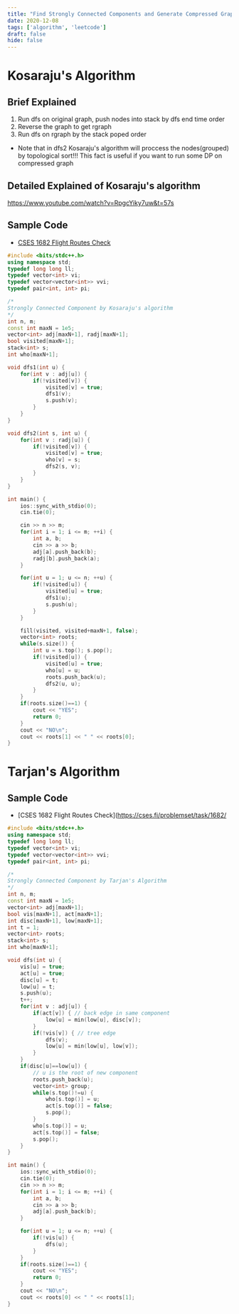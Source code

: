 ```yaml
---
title: "Find Strongly Connected Components and Generate Compressed Graph by Kosaraju's and Tarjan's Algorithm"
date: 2020-12-08
tags: ['algorithm', 'leetcode']
draft: false
hide: false
---
```


# Kosaraju's Algorithm

## Brief Explained
1. Run dfs on original graph, push nodes into stack by dfs end time order
2. Reverse the graph to get rgraph
3. Run dfs on rgraph by the stack poped order
* Note that in dfs2 Kosaraju's algorithm will proccess the nodes(grouped) by topological sort!!! This fact is useful if you want to run some DP on compressed graph

## Detailed Explained of Kosaraju's algorithm
https://www.youtube.com/watch?v=RpgcYiky7uw&t=57s

## Sample Code
* [CSES 1682 Flight Routes Check](https://cses.fi/problemset/task/1682/)
``` cpp
#include <bits/stdc++.h>
using namespace std;
typedef long long ll;
typedef vector<int> vi;
typedef vector<vector<int>> vvi;
typedef pair<int, int> pi;

/*
Strongly Connected Component by Kosaraju's algorithm
*/
int n, m;
const int maxN = 1e5;
vector<int> adj[maxN+1], radj[maxN+1];
bool visited[maxN+1];
stack<int> s;
int who[maxN+1];

void dfs1(int u) {
    for(int v : adj[u]) {
        if(!visited[v]) {
            visited[v] = true;
            dfs1(v);
            s.push(v);
        }
    }
}

void dfs2(int s, int u) {
    for(int v : radj[u]) {
        if(!visited[v]) {
            visited[v] = true;
            who[v] = s;
            dfs2(s, v);
        }
    }
}

int main() {
    ios::sync_with_stdio(0); 
    cin.tie(0);

    cin >> n >> m;
    for(int i = 1; i <= m; ++i) {
        int a, b;
        cin >> a >> b;
        adj[a].push_back(b);
        radj[b].push_back(a);
    }

    for(int u = 1; u <= n; ++u) {
        if(!visited[u]) {
            visited[u] = true;
            dfs1(u);
            s.push(u);
        }
    }

    fill(visited, visited+maxN+1, false);
    vector<int> roots;
    while(s.size()) {
        int u = s.top(); s.pop();
        if(!visited[u]) {
            visited[u] = true;
            who[u] = u;
            roots.push_back(u);
            dfs2(u, u);
        }
    }
    if(roots.size()==1) {
        cout << "YES";
        return 0;
    }
    cout << "NO\n";
    cout << roots[1] << " " << roots[0];
}
```

# Tarjan's Algorithm

## Sample Code
* [CSES 1682 Flight Routes Check](https://cses.fi/problemset/task/1682/
``` cpp
#include <bits/stdc++.h>
using namespace std;
typedef long long ll;
typedef vector<int> vi;
typedef vector<vector<int>> vvi;
typedef pair<int, int> pi;

/*
Strongly Connected Component by Tarjan's Algorithm
*/
int n, m;
const int maxN = 1e5;
vector<int> adj[maxN+1];
bool vis[maxN+1], act[maxN+1];
int disc[maxN+1], low[maxN+1];
int t = 1;
vector<int> roots;
stack<int> s;
int who[maxN+1];

void dfs(int u) {
    vis[u] = true;
    act[u] = true;
    disc[u] = t;
    low[u] = t;
    s.push(u);
    t++;
    for(int v : adj[u]) {
        if(act[v]) { // back edge in same component
            low[u] = min(low[u], disc[v]);
        }
        if(!vis[v]) { // tree edge
            dfs(v);
            low[u] = min(low[u], low[v]);
        }
    }
    if(disc[u]==low[u]) {
        // u is the root of new component
        roots.push_back(u);
        vector<int> group;
        while(s.top()!=u) {
            who[s.top()] = u;
            act[s.top()] = false;
            s.pop();
        }
        who[s.top()] = u;
        act[s.top()] = false;
        s.pop();
    }
}

int main() {
    ios::sync_with_stdio(0); 
    cin.tie(0);
    cin >> n >> m;
    for(int i = 1; i <= m; ++i) {
        int a, b;
        cin >> a >> b;
        adj[a].push_back(b);
    }

    for(int u = 1; u <= n; ++u) {
        if(!vis[u]) {
            dfs(u);
        }
    }
    if(roots.size()==1) {
        cout << "YES";
        return 0;
    }
    cout << "NO\n";
    cout << roots[0] << " " << roots[1];
}
```